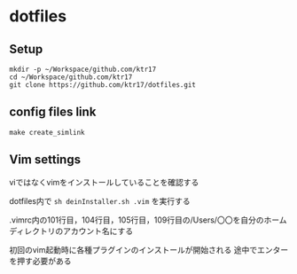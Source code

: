 # dotfiles

## Setup
```
mkdir -p ~/Workspace/github.com/ktr17
cd ~/Workspace/github.com/ktr17
git clone https://github.com/ktr17/dotfiles.git
```

## config files link
```
make create_simlink
```

## Vim settings
viではなくvimをインストールしていることを確認する

dotfiles内で
```sh deinInstaller.sh .vim```
を実行する

.vimrc内の101行目，104行目，105行目，109行目の/Users/〇〇を自分のホームディレクトリのアカウント名にする

初回のvim起動時に各種プラグインのインストールが開始される
途中でエンターを押す必要がある
